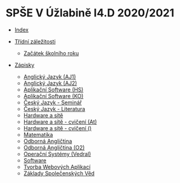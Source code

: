 # SPŠE V Úžlabině I4.D 2020/2021

- [Index](README.md)

- [Třídní záležitosti](Main/Organizace/README.md)
	- [Začátek školního roku](Main/Organizace/zacatek.md)

- [Zápisky]()
	- [Anglický Jazyk (AJ1)](Zapisky/AJ-RZ.md)
	- [Anglický Jazyk (AJ2)]()
	- [Aplikační Software (HS)](Zapisky/AS-HS.md)
	- [Aplikační Software (KO)](Zapisky/AS-KO.md)
	- [Český Jazyk - Seminář](Zapisky/CJ-AD.md)
	- [Český Jazyk - Literatura](Zapisky/CJ-VN.md)
	- [Hardware a sítě](Zapisky/HS.md)
	- [Hardware a sítě - cvičení (At)](Zapisky/HSC-MU.md)
	- [Hardware a sítě - cvičení ()]()
	- [Matematika]()
	- [Odborná Angličtina]()
	- [Odborná Angličtina (O2)](Zapisky/OA-MO.md)
	- [Operační Systémy (Vedral)](Zapisky/OS-VD.md)
	- [Software](Zapisky/SW.md)
	- [Tvorba Webových Aplikací](Zapisky/TWA.md)
	- [Základy Společenských Věd](Zapisky/ZSV.md)

